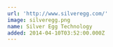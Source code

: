 ```yaml
---
url: 'http://www.silveregg.com/'
image: silveregg.png
name: Silver Egg Technology
added: 2014-04-10T03:52:00.000Z
---
```

